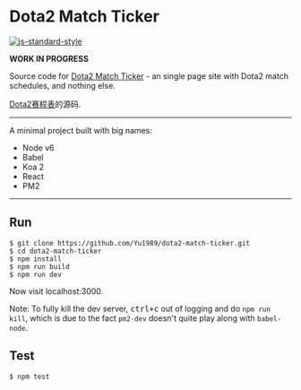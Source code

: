 # Dota2 Match Ticker

[![js-standard-style](https://cdn.rawgit.com/feross/standard/master/badge.svg)](https://github.com/feross/standard)

**WORK IN PROGRESS**

Source code for [Dota2 Match Ticker](https://baidu.com) - an single page site with Dota2 match schedules, and nothing else.

[Dota2赛程表](https://baidu.com)的源码.

-----

A minimal project built with big names:
- Node v6
- Babel
- Koa 2
- React
- PM2

-----

## Run
```
$ git clone https://github.com/Yu1989/dota2-match-ticker.git
$ cd dota2-match-ticker
$ npm install
$ npm run build
$ npm run dev
```
Now visit localhost:3000.

Note: To fully kill the dev server, <kbd>ctrl+c</kbd> out of logging and do `npm run kill`, which is due to the fact `pm2-dev` doesn't quite play along with `babel-node`.


## Test
```
$ npm test
```
